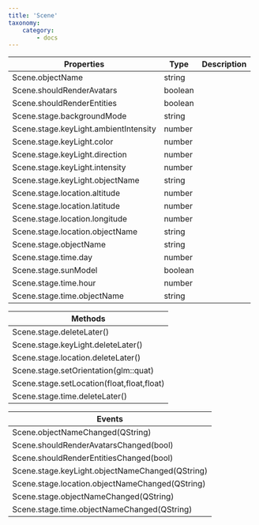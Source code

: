 ```yaml
---
title: 'Scene'
taxonomy:
    category:
        - docs
---
```


| Properties                            | Type    | Description |
| ------------------------------------- | ------- | ----------- |
| Scene.objectName                      | string  |             |
| Scene.shouldRenderAvatars             | boolean |             |
| Scene.shouldRenderEntities            | boolean |             |
| Scene.stage.backgroundMode            | string  |             |
| Scene.stage.keyLight.ambientIntensity | number  |             |
| Scene.stage.keyLight.color            | number  |             |
| Scene.stage.keyLight.direction        | number  |             |
| Scene.stage.keyLight.intensity        | number  |             |
| Scene.stage.keyLight.objectName       | string  |             |
| Scene.stage.location.altitude         | number  |             |
| Scene.stage.location.latitude         | number  |             |
| Scene.stage.location.longitude        | number  |             |
| Scene.stage.location.objectName       | string  |             |
| Scene.stage.objectName                | string  |             |
| Scene.stage.time.day                  | number  |             |
| Scene.stage.sunModel                  | boolean |             |
| Scene.stage.time.hour                 | number  |             |
| Scene.stage.time.objectName           | string  |             |

| Methods                                  |
| ---------------------------------------- |
| Scene.stage.deleteLater()                |
| Scene.stage.keyLight.deleteLater()       |
| Scene.stage.location.deleteLater()       |
| Scene.stage.setOrientation(glm::quat)    |
| Scene.stage.setLocation(float,float,float) |
| Scene.stage.time.deleteLater()           |

| Events                                   |
| ---------------------------------------- |
| Scene.objectNameChanged(QString)         |
| Scene.shouldRenderAvatarsChanged(bool)   |
| Scene.shouldRenderEntitiesChanged(bool)  |
| Scene.stage.keyLight.objectNameChanged(QString) |
| Scene.stage.location.objectNameChanged(QString) |
| Scene.stage.objectNameChanged(QString)   |
| Scene.stage.time.objectNameChanged(QString) |